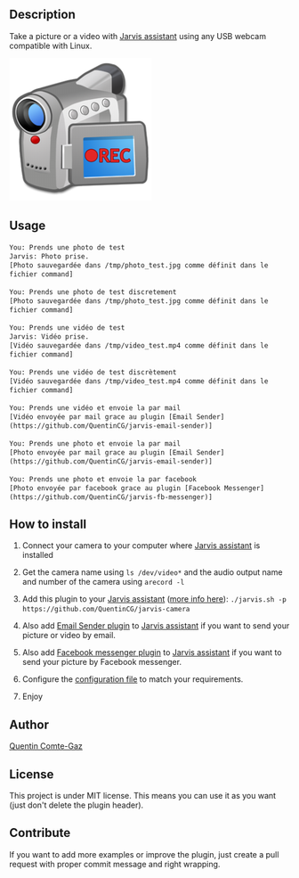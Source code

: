 ## Description
Take a picture or a video with <a target="_blank" href="http://domotiquefacile.fr/jarvis/">Jarvis assistant</a> using any USB webcam compatible with Linux.


<img src="https://raw.githubusercontent.com/QuentinCG/jarvis-camera/master/presentation.png">


## Usage
```
You: Prends une photo de test
Jarvis: Photo prise.
[Photo sauvegardée dans /tmp/photo_test.jpg comme définit dans le fichier command]

You: Prends une photo de test discretement
[Photo sauvegardée dans /tmp/photo_test.jpg comme définit dans le fichier command]

You: Prends une vidéo de test
Jarvis: Vidéo prise.
[Vidéo sauvegardée dans /tmp/video_test.mp4 comme définit dans le fichier command]

You: Prends une vidéo de test discrètement
[Vidéo sauvegardée dans /tmp/video_test.mp4 comme définit dans le fichier command]

You: Prends une vidéo et envoie la par mail
[Vidéo envoyée par mail grace au plugin [Email Sender](https://github.com/QuentinCG/jarvis-email-sender)]

You: Prends une photo et envoie la par mail
[Photo envoyée par mail grace au plugin [Email Sender](https://github.com/QuentinCG/jarvis-email-sender)]

You: Prends une photo et envoie la par facebook
[Photo envoyée par facebook grace au plugin [Facebook Messenger](https://github.com/QuentinCG/jarvis-fb-messenger)]
```


## How to install

1) Connect your camera to your computer where <a target="_blank" href="http://domotiquefacile.fr/jarvis/">Jarvis assistant</a> is installed

2) Get the camera name using ```ls /dev/video*``` and the audio output name and number of the camera using ```arecord -l```

3) Add this plugin to your <a target="_blank" href="http://domotiquefacile.fr/jarvis/">Jarvis assistant</a> (<a target="_blank" href="http://domotiquefacile.fr/jarvis/content/plugins">more info here</a>): ```./jarvis.sh -p https://github.com/QuentinCG/jarvis-camera```

4) Also add <a target="_blank" href="https://github.com/QuentinCG/jarvis-email-sender">Email Sender plugin</a> to <a target="_blank" href="http://domotiquefacile.fr/jarvis/">Jarvis assistant</a> if you want to send your picture or video by email.

5) Also add <a target="_blank" href="https://github.com/QuentinCG/jarvis-fb-messenger">Facebook messenger plugin</a> to <a target="_blank" href="http://domotiquefacile.fr/jarvis/">Jarvis assistant</a> if you want to send your picture by Facebook messenger.

6) Configure the <a target="_blank" href="https://github.com/QuentinCG/jarvis-camera/blob/master/config.sh">configuration file</a> to match your requirements.

7) Enjoy


## Author
[Quentin Comte-Gaz](http://quentin.comte-gaz.com/)


## License

This project is under MIT license. This means you can use it as you want (just don't delete the plugin header).


## Contribute

If you want to add more examples or improve the plugin, just create a pull request with proper commit message and right wrapping.
